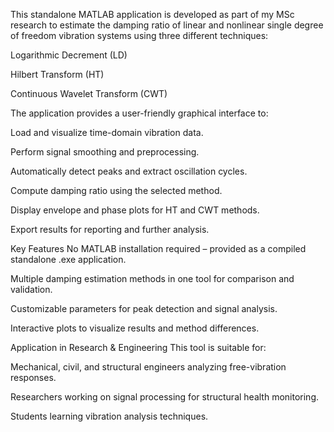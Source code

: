
This standalone MATLAB application is developed as part of my MSc research to estimate the damping ratio of linear and nonlinear single degree of freedom vibration systems using three different techniques:

Logarithmic Decrement (LD)

Hilbert Transform (HT)

Continuous Wavelet Transform (CWT)

The application provides a user-friendly graphical interface to:

Load and visualize time-domain vibration data.

Perform signal smoothing and preprocessing.

Automatically detect peaks and extract oscillation cycles.

Compute damping ratio using the selected method.

Display envelope and phase plots for HT and CWT methods.

Export results for reporting and further analysis.

Key Features
No MATLAB installation required – provided as a compiled standalone .exe application.

Multiple damping estimation methods in one tool for comparison and validation.

Customizable parameters for peak detection and signal analysis.

Interactive plots to visualize results and method differences.

Application in Research & Engineering
This tool is suitable for:

Mechanical, civil, and structural engineers analyzing free-vibration responses.

Researchers working on signal processing for structural health monitoring.

Students learning vibration analysis techniques.

